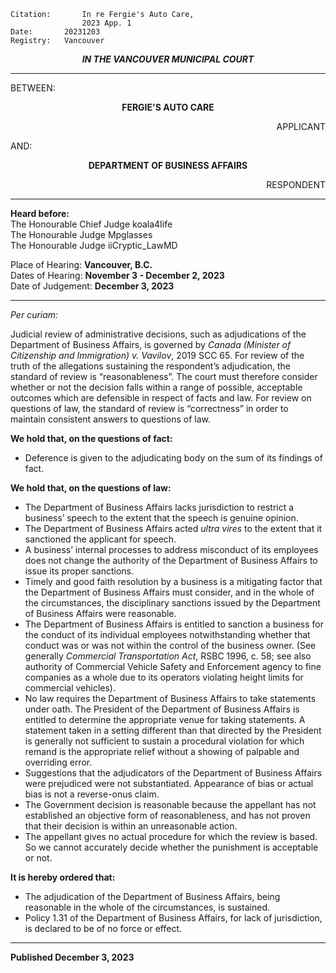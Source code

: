 	Citation:       In re Fergie's Auto Care,
                	2023 App. 1
	Date:		20231203
	Registry:	Vancouver

<p align="center"><b><i>
				IN THE VANCOUVER MUNICIPAL COURT
</b></i>

---

BETWEEN:
<p align="center"><b>		FERGIE'S AUTO CARE			</b>
<p align="right">		APPLICANT
<p>				AND:
<p align="center"><b>		DEPARTMENT OF BUSINESS AFFAIRS			</b>
<p align="right">		RESPONDENT

---
	
**Heard before:**
<br> The Honourable Chief Judge koala4Iife
<br> The Honourable Judge Mpglasses
<br> The Honourable Judge iiCryptic_LawMD

Place of Hearing: **Vancouver, B.C.**
<br>				Dates of Hearing: **November 3 - December 2, 2023**
<br>				Date of Judgement: **December 3, 2023**
	
---

*Per curiam:*

Judicial review of administrative decisions, such as adjudications of the Department of Business Affairs, is governed by *Canada (Minister of Citizenship and Immigration) v. Vavilov*, 2019 SCC 65. For review of the truth of the allegations sustaining the respondent’s adjudication, the standard of review is “reasonableness”. The court must therefore consider whether or not the decision falls within a range of possible, acceptable outcomes which are defensible in respect of facts and law. For review on questions of law, the standard of review is “correctness” in order to maintain consistent answers to questions of law.

**We hold that, on the questions of fact:**
- Deference is given to the adjudicating body on the sum of its findings of fact.

**We hold that, on the questions of law:**
- The Department of Business Affairs lacks jurisdiction to restrict a business’ speech to the extent that the speech is genuine opinion.
- The Department of Business Affairs acted *ultra vires* to the extent that it sanctioned the applicant for speech.
- A business’ internal processes to address misconduct of its employees does not change the authority of the Department of Business Affairs to issue its proper sanctions. 
- Timely and good faith resolution by a business is a mitigating factor that the Department of Business Affairs must consider, and in the whole of the circumstances, the disciplinary sanctions issued by the Department of Business Affairs were reasonable.
- The Department of Business Affairs is entitled to sanction a business for the conduct of its individual employees notwithstanding whether that conduct was or was not within the control of the business owner. (See generally *Commercial Transportation Act*, RSBC 1996, c. 58; see also authority of Commercial Vehicle Safety and Enforcement agency to fine companies as a whole due to its operators violating height limits for commercial vehicles).
- No law requires the Department of Business Affairs to take statements under oath. The President of the Department of Business Affairs is entitled to determine the appropriate venue for taking statements. A statement taken in a setting different than that directed by the President is generally not sufficient to sustain a procedural violation for which remand is the appropriate relief without a showing of palpable and overriding error.
- Suggestions that the adjudicators of the Department of Business Affairs were prejudiced were not substantiated. Appearance of bias or actual bias is not a reverse-onus claim.
-  The Government decision is reasonable because the appellant has not established an objective form of reasonableness, and has not proven that their decision is within an unreasonable action.
- The appellant gives no actual procedure for which the review is based. So we cannot accurately decide whether the punishment is acceptable or not.

**It is hereby ordered that:**
- The adjudication of the Department of Business Affairs, being reasonable in the whole of the circumstances, is sustained.
- Policy 1.31 of the Department of Business Affairs, for lack of jurisdiction, is declared to be of no force or effect.
  
---
	
**Published December 3, 2023**
